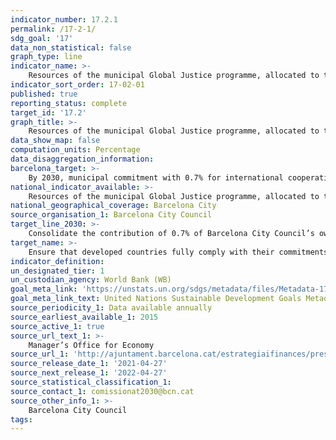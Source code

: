 ```yaml
---
indicator_number: 17.2.1
permalink: /17-2-1/
sdg_goal: '17'
data_non_statistical: false
graph_type: line
indicator_name: >-
    Resources of the municipal Global Justice programme, allocated to the prevention of violence and the promotion of peace
indicator_sort_order: 17-02-01
published: true
reporting_status: complete
target_id: '17.2'
graph_title: >-
    Resources of the municipal Global Justice programme, allocated to the prevention of violence and the promotion of peace
data_show_map: false
computation_units: Percentage
data_disaggregation_information: 
barcelona_target: >-
    By 2030, municipal commitment with 0.7% for international cooperation
national_indicator_available: >-
    Resources of the municipal Global Justice programme, allocated to the prevention of violence and the promotion of peace
national_geographical_coverage: Barcelona City
source_organisation_1: Barcelona City Council
target_line_2030: >-
    Consolidate the contribution of 0.7% of Barcelona City Council’s own resources to international development cooperation projects and global justice education projects 
target_name: >-
    Ensure that developed countries fully comply with their commitments regarding Official Development Assistance (ODA), including the commitment acquired by many developed countries to achieve the objective of allocating 0.7% of their Gross National Product (GNP) to the ODA, and from 0.15 to 0.20% of their GNP to the ODA of less advanced countries, and encourage ODA suppliers to set a goal in order to allocate at least 0.20% of their GNP to the ODA for less advanced countries
indicator_definition:
un_designated_tier: 1
un_custodian_agency: World Bank (WB)
goal_meta_link: 'https://unstats.un.org/sdgs/metadata/files/Metadata-17-02-01.pdf'
goal_meta_link_text: United Nations Sustainable Development Goals Metadata (pdf 894kB)
source_periodicity_1: Data available annually
source_earliest_available_1: 2015
source_active_1: true
source_url_text_1: >-
    Manager’s Office for Economy  
source_url_1: 'http://ajuntament.barcelona.cat/estrategiaifinances/pressupostobert/ca/programas/1711/espais-verds-i-biodiversitat#view=functional&year=2019'
source_release_date_1: '2021-04-27'
source_next_release_1: '2022-04-27'
source_statistical_classification_1: 
source_contact_1: comissionat2030@bcn.cat
source_other_info_1: >-
    Barcelona City Council
tags:
---
```

